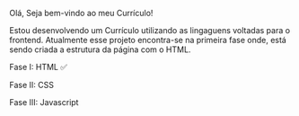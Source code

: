 Olá, Seja bem-vindo ao meu Currículo!

Estou desenvolvendo um Currículo utilizando as lingaguens voltadas para o frontend.
Atualmente esse projeto encontra-se na primeira fase onde, está sendo criada a estrutura da página com o HTML.


Fase I: HTML :white_check_mark:

Fase II: CSS

Fase III: Javascript
